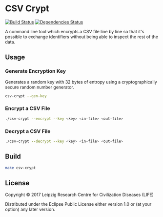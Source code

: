 # CSV Crypt

[![Build Status](https://travis-ci.org/life-research/csv-crypt.svg?branch=master)](https://travis-ci.org/life-research/csv-crypt)
[![Dependencies Status](https://versions.deps.co/life-research/csv-crypt/status.svg)](https://versions.deps.co/life-research/csv-crypt)

A command line tool which encrypts a CSV file line by line so that it's possible to exchange identifiers without being able to inspect the rest of the data.

## Usage

### Generate Encryption Key

Generates a random key with 32 bytes of entropy using a cryptographically secure random number generator.

```sh
csv-crypt --gen-key
```

### Encrypt a CSV File

```sh
./csv-crypt --encrypt --key <key> <in-file> <out-file> 
```

### Decrypt a CSV File

```sh
./csv-crypt --decrypt --key <key> <in-file> <out-file> 
```

## Build

```sh
make csv-crypt
```

## License

Copyright © 2017 Leipzig Research Centre for Civilization Diseases (LIFE)

Distributed under the Eclipse Public License either version 1.0 or (at
your option) any later version.
